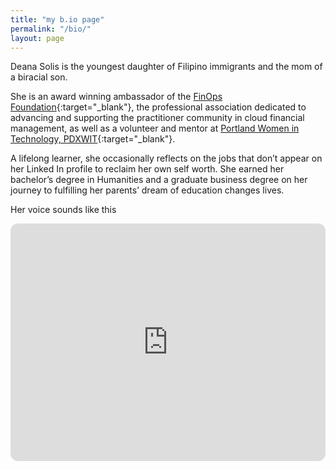 ```yaml
---
title: "my b.io page"
permalink: "/bio/"
layout: page
---
```



Deana Solis is the youngest daughter of Filipino immigrants and the mom of a biracial son.

She is an award winning ambassador of the [FinOps Foundation](https://www.finops.org/introduction/what-is-finops/){:target="_blank"}, the professional association dedicated to advancing and supporting the practitioner community in cloud financial management, as well as a volunteer and mentor at [Portland Women in Technology, PDXWIT](https://www.pdxwit.org/){:target="_blank"}.

A lifelong learner, she occasionally reflects on the jobs that don’t appear on her Linked In profile to reclaim her own self worth. She earned her bachelor’s degree in Humanities and a graduate business degree on her journey to fulfilling her parents’ dream of education changes lives.

Her voice sounds like this
<iframe style="border-radius:12px" src="https://open.spotify.com/embed/playlist/31v3lpFOttB7crhbZvX95E?utm_source=generator" width="100%" height="380" frameBorder="0" allowfullscreen="" allow="autoplay; clipboard-write; encrypted-media; fullscreen; picture-in-picture" loading="lazy"></iframe>